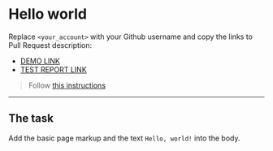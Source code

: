 # Hello world
Replace `<your_account>` with your Github username and copy the links to Pull Request description:
- [DEMO LINK](https://yevhen1408.github.io/layout_hello-world/)
- [TEST REPORT LINK](https://yevhen1408.github.io/layout_hello-world/report/html_report/)

> Follow [this instructions](https://mate-academy.github.io/layout_task-guideline/#how-to-solve-the-layout-tasks-on-github)
___

## The task 
Add the basic page markup and the text `Hello, world!` into the body.
